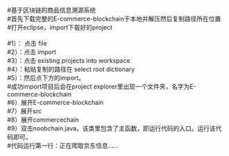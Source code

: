 #基于区块链的商品信息溯源系统<br>
#首先下载完整的E-commerce-blockchain于本地并解压然后复制路径所在位置<br>
#打开eclipse，import下载好的project<br><br>
#1）： 点击 file<br>
#2）：点击 import<br>
#3）：点击  existing  projects into workspace<br>
#4）：粘贴复制的路径在 select root dictionary<br>
#5）：然后点下方的import。<br>
#成功import项目后会在project explorer里出现一个文件夹，名字为E-commerce-blockchain<br>
#6）展开E-commerce-blockchain<br>
#7）展开src<br>
#8）展开commercechain<br>
#9）双击noobchain.java。该类里包含了主函数，即运行代码的入口。运行该代码即可。<br>
#代码运行第一行：正在爬取京东信息......<br>
